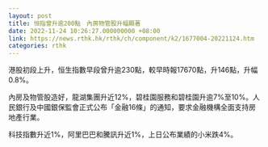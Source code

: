 ```yaml
---
layout: post
title: 恒指曾升逾200點　內房物管股升幅顯著
date: 2022-11-24 10:26:27.000000000 +08:00
link: https://news.rthk.hk/rthk/ch/component/k2/1677004-20221124.htm
categories: rthk
---
```


港股初段上升，恒生指數早段曾升逾230點，較早時報17670點，升146點，升幅0.8%。

內房及物管股造好，龍湖集團升近12%，碧桂園服務和碧桂園升逾7%至10%。人民銀行及中國銀保監會正式公布「金融16條」的通知，要求金融機構全面支持房地產行業。

科技指數升近1%，阿里巴巴和騰訊升近1%，上日公布業績的小米跌4%。
